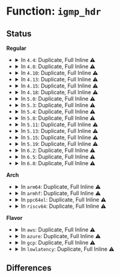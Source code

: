 # Function: <code>igmp_hdr</code>

## Status
<b>Regular</b>
<ul>
<li>
<details>
<summary>In <code>4.4</code>: Duplicate, Full Inline ⚠️</summary>

**Collision:** Static Duplication

**Inline:** Full

**Transformation:** False

**Instances:**

```
In net/ipv4/igmp.c (ffffffff817954bc)
Location: include/linux/igmp.h:23
Inline: True
Inline callers:
  - net/ipv4/igmp.c:igmpv3_sendpack
  - net/ipv4/igmp.c:ip_mc_check_igmp
  - net/ipv4/igmp.c:igmp_rcv
```
```
In net/ipv4/ipmr.c (ffffffff817aaad6)
Location: include/linux/igmp.h:23
Inline: True
Inline callers:
  - net/ipv4/ipmr.c:pim_rcv_v1
```
</details>
</li>
<li>
<details>
<summary>In <code>4.8</code>: Duplicate, Full Inline ⚠️</summary>

**Collision:** Static Duplication

**Inline:** Full

**Transformation:** False

**Instances:**

```
In net/ipv4/igmp.c (ffffffff818058db)
Location: include/linux/igmp.h:23
Inline: True
Inline callers:
  - net/ipv4/igmp.c:ip_mc_check_igmp
  - net/ipv4/igmp.c:igmp_rcv
  - net/ipv4/igmp.c:igmpv3_sendpack
```
```
In net/ipv4/ipmr.c (ffffffff818185b6)
Location: include/linux/igmp.h:23
Inline: True
Inline callers:
  - net/ipv4/ipmr.c:pim_rcv_v1
```
</details>
</li>
<li>
<details>
<summary>In <code>4.10</code>: Duplicate, Full Inline ⚠️</summary>

**Collision:** Static Duplication

**Inline:** Full

**Transformation:** False

**Instances:**

```
In net/ipv4/igmp.c (ffffffff81836d2b)
Location: include/linux/igmp.h:23
Inline: True
Inline callers:
  - net/ipv4/igmp.c:ip_mc_check_igmp
  - net/ipv4/igmp.c:igmp_rcv
  - net/ipv4/igmp.c:igmpv3_sendpack
```
```
In net/ipv4/ipmr.c (ffffffff81849e16)
Location: include/linux/igmp.h:23
Inline: True
Inline callers:
  - net/ipv4/ipmr.c:pim_rcv_v1
```
</details>
</li>
<li>
<details>
<summary>In <code>4.13</code>: Duplicate, Full Inline ⚠️</summary>

**Collision:** Static Duplication

**Inline:** Full

**Transformation:** False

**Instances:**

```
In net/ipv4/igmp.c (ffffffff81858476)
Location: include/linux/igmp.h:24
Inline: True
Inline callers:
  - net/ipv4/igmp.c:igmp_rcv
  - net/ipv4/igmp.c:igmpv3_sendpack
```
```
In net/ipv4/ipmr.c (ffffffff8186d7a6)
Location: include/linux/igmp.h:24
Inline: True
Inline callers:
  - net/ipv4/ipmr.c:pim_rcv_v1
```
</details>
</li>
<li>
<details>
<summary>In <code>4.15</code>: Duplicate, Full Inline ⚠️</summary>

**Collision:** Static Duplication

**Inline:** Full

**Transformation:** False

**Instances:**

```
In net/ipv4/igmp.c (ffffffff818d8346)
Location: include/linux/igmp.h:24
Inline: True
Inline callers:
  - net/ipv4/igmp.c:igmp_rcv
  - net/ipv4/igmp.c:igmpv3_sendpack
```
```
In net/ipv4/ipmr.c (ffffffff818ee0d6)
Location: include/linux/igmp.h:24
Inline: True
Inline callers:
  - net/ipv4/ipmr.c:pim_rcv_v1
```
</details>
</li>
<li>
<details>
<summary>In <code>4.18</code>: Duplicate, Full Inline ⚠️</summary>

**Collision:** Static Duplication

**Inline:** Full

**Transformation:** False

**Instances:**

```
In net/ipv4/igmp.c (ffffffff8192de95)
Location: include/linux/igmp.h:24
Inline: True
Inline callers:
  - net/ipv4/igmp.c:ip_mc_check_igmp
  - net/ipv4/igmp.c:igmp_rcv
  - net/ipv4/igmp.c:igmpv3_sendpack
```
```
In net/ipv4/ipmr.c (ffffffff81943d5f)
Location: include/linux/igmp.h:24
Inline: True
Inline callers:
  - net/ipv4/ipmr.c:pim_rcv_v1
```
</details>
</li>
<li>
<details>
<summary>In <code>5.0</code>: Duplicate, Full Inline ⚠️</summary>

**Collision:** Static Duplication

**Inline:** Full

**Transformation:** False

**Instances:**

```
In net/ipv4/igmp.c (ffffffff8195d750)
Location: include/linux/igmp.h:24
Inline: True
Inline callers:
  - net/ipv4/igmp.c:ip_mc_check_igmp
  - net/ipv4/igmp.c:igmp_rcv
  - net/ipv4/igmp.c:igmpv3_sendpack
```
```
In net/ipv4/ipmr.c (ffffffff81973eb9)
Location: include/linux/igmp.h:24
Inline: True
Inline callers:
  - net/ipv4/ipmr.c:pim_rcv_v1
```
</details>
</li>
<li>
<details>
<summary>In <code>5.3</code>: Duplicate, Full Inline ⚠️</summary>

**Collision:** Static Duplication

**Inline:** Full

**Transformation:** False

**Instances:**

```
In net/ipv4/igmp.c (ffffffff819c23df)
Location: include/linux/igmp.h:20
Inline: True
Inline callers:
  - net/ipv4/igmp.c:ip_mc_check_igmp
  - net/ipv4/igmp.c:igmp_rcv
  - net/ipv4/igmp.c:igmp_heard_query
  - net/ipv4/igmp.c:igmpv3_sendpack
```
```
In net/ipv4/ipmr.c (ffffffff819dd999)
Location: include/linux/igmp.h:20
Inline: True
Inline callers:
  - net/ipv4/ipmr.c:pim_rcv_v1
```
</details>
</li>
<li>
<details>
<summary>In <code>5.4</code>: Duplicate, Full Inline ⚠️</summary>

**Collision:** Static Duplication

**Inline:** Full

**Transformation:** False

**Instances:**

```
In net/ipv4/igmp.c (ffffffff819f8f7f)
Location: include/linux/igmp.h:20
Inline: True
Inline callers:
  - net/ipv4/igmp.c:ip_mc_check_igmp
  - net/ipv4/igmp.c:igmp_rcv
  - net/ipv4/igmp.c:igmp_heard_query
  - net/ipv4/igmp.c:igmpv3_sendpack
```
```
In net/ipv4/ipmr.c (ffffffff81a14aad)
Location: include/linux/igmp.h:20
Inline: True
Inline callers:
  - net/ipv4/ipmr.c:pim_rcv_v1
```
</details>
</li>
<li>
<details>
<summary>In <code>5.8</code>: Duplicate, Full Inline ⚠️</summary>

**Collision:** Static Duplication

**Inline:** Full

**Transformation:** False

**Instances:**

```
In net/ipv4/igmp.c (ffffffff81ae6d43)
Location: include/linux/igmp.h:20
Inline: True
Inline callers:
  - net/ipv4/igmp.c:ip_mc_check_igmp
  - net/ipv4/igmp.c:ip_mc_check_igmp
  - net/ipv4/igmp.c:igmp_rcv
  - net/ipv4/igmp.c:igmp_heard_query
```
```
In net/ipv4/ipmr.c (ffffffff81b05a2d)
Location: include/linux/igmp.h:20
Inline: True
Inline callers:
  - net/ipv4/ipmr.c:pim_rcv_v1
```
</details>
</li>
<li>
<details>
<summary>In <code>5.11</code>: Duplicate, Full Inline ⚠️</summary>

**Collision:** Static Duplication

**Inline:** Full

**Transformation:** False

**Instances:**

```
In net/ipv4/igmp.c (ffffffff81af3c13)
Location: include/linux/igmp.h:20
Inline: True
Inline callers:
  - net/ipv4/igmp.c:ip_mc_check_igmp
  - net/ipv4/igmp.c:ip_mc_check_igmp
  - net/ipv4/igmp.c:igmp_rcv
  - net/ipv4/igmp.c:igmp_heard_query
```
```
In net/ipv4/ipmr.c (ffffffff81b13c4d)
Location: include/linux/igmp.h:20
Inline: True
Inline callers:
  - net/ipv4/ipmr.c:pim_rcv_v1
```
</details>
</li>
<li>
<details>
<summary>In <code>5.13</code>: Duplicate, Full Inline ⚠️</summary>

**Collision:** Static Duplication

**Inline:** Full

**Transformation:** False

**Instances:**

```
In net/ipv4/igmp.c (ffffffff81adf3ba)
Location: include/linux/igmp.h:20
Inline: True
Inline callers:
  - net/ipv4/igmp.c:ip_mc_check_igmp
  - net/ipv4/igmp.c:ip_mc_check_igmp
  - net/ipv4/igmp.c:igmp_rcv
  - net/ipv4/igmp.c:igmp_heard_query
```
```
In net/ipv4/ipmr.c (ffffffff81b01a8d)
Location: include/linux/igmp.h:20
Inline: True
Inline callers:
  - net/ipv4/ipmr.c:pim_rcv_v1
```
</details>
</li>
<li>
<details>
<summary>In <code>5.15</code>: Duplicate, Full Inline ⚠️</summary>

**Collision:** Static Duplication

**Inline:** Full

**Transformation:** False

**Instances:**

```
In net/ipv4/igmp.c (ffffffff81b9e89a)
Location: include/linux/igmp.h:20
Inline: True
Inline callers:
  - net/ipv4/igmp.c:ip_mc_check_igmp
  - net/ipv4/igmp.c:ip_mc_check_igmp
  - net/ipv4/igmp.c:igmp_rcv
  - net/ipv4/igmp.c:igmp_heard_query
```
```
In net/ipv4/ipmr.c (ffffffff81bc3861)
Location: include/linux/igmp.h:20
Inline: True
Inline callers:
  - net/ipv4/ipmr.c:pim_rcv_v1
```
</details>
</li>
<li>
<details>
<summary>In <code>5.19</code>: Duplicate, Full Inline ⚠️</summary>

**Collision:** Static Duplication

**Inline:** Full

**Transformation:** False

**Instances:**

```
In net/ipv4/igmp.c (ffffffff81d30c14)
Location: include/linux/igmp.h:20
Inline: True
Inline callers:
  - net/ipv4/igmp.c:ip_mc_check_igmp
  - net/ipv4/igmp.c:ip_mc_check_igmp
  - net/ipv4/igmp.c:igmp_rcv
  - net/ipv4/igmp.c:igmp_heard_query
```
```
In net/ipv4/ipmr.c (ffffffff81d587c5)
Location: include/linux/igmp.h:20
Inline: True
Inline callers:
  - net/ipv4/ipmr.c:pim_rcv_v1
```
</details>
</li>
<li>
<details>
<summary>In <code>6.2</code>: Duplicate, Full Inline ⚠️</summary>

**Collision:** Static Duplication

**Inline:** Full

**Transformation:** False

**Instances:**

```
In net/ipv4/igmp.c (ffffffff81ef8d24)
Location: include/linux/igmp.h:20
Inline: True
Inline callers:
  - net/ipv4/igmp.c:ip_mc_check_igmp
  - net/ipv4/igmp.c:ip_mc_check_igmp
  - net/ipv4/igmp.c:igmp_rcv
  - net/ipv4/igmp.c:igmp_heard_query
```
```
In net/ipv4/ipmr.c (ffffffff81f22c25)
Location: include/linux/igmp.h:20
Inline: True
Inline callers:
  - net/ipv4/ipmr.c:pim_rcv_v1
```
</details>
</li>
<li>
<details>
<summary>In <code>6.5</code>: Duplicate, Full Inline ⚠️</summary>

**Collision:** Static Duplication

**Inline:** Full

**Transformation:** False

**Instances:**

```
In net/ipv4/igmp.c (ffffffff81f58794)
Location: include/linux/igmp.h:21
Inline: True
Inline callers:
  - net/ipv4/igmp.c:ip_mc_check_igmp
  - net/ipv4/igmp.c:ip_mc_check_igmp
  - net/ipv4/igmp.c:igmp_rcv
  - net/ipv4/igmp.c:igmp_heard_query
```
```
In net/ipv4/ipmr.c (ffffffff81f82765)
Location: include/linux/igmp.h:21
Inline: True
Inline callers:
  - net/ipv4/ipmr.c:pim_rcv_v1
```
</details>
</li>
<li>
<details>
<summary>In <code>6.8</code>: Duplicate, Full Inline ⚠️</summary>

**Collision:** Static Duplication

**Inline:** Full

**Transformation:** False

**Instances:**

```
In net/ipv4/igmp.c (ffffffff8201ec54)
Location: include/linux/igmp.h:21
Inline: True
Inline callers:
  - net/ipv4/igmp.c:ip_mc_check_igmp
  - net/ipv4/igmp.c:ip_mc_check_igmp
  - net/ipv4/igmp.c:igmp_rcv
  - net/ipv4/igmp.c:igmp_heard_query
```
```
In net/ipv4/ipmr.c (ffffffff82048de5)
Location: include/linux/igmp.h:21
Inline: True
Inline callers:
  - net/ipv4/ipmr.c:pim_rcv_v1
```
</details>
</li>
</ul>
<b>Arch</b>
<ul>
<li>
<details>
<summary>In <code>arm64</code>: Duplicate, Full Inline ⚠️</summary>

**Collision:** Static Duplication

**Inline:** Full

**Transformation:** False

**Instances:**

```
In net/ipv4/igmp.c (ffff800010cae74c)
Location: include/linux/igmp.h:20
Inline: True
Inline callers:
  - net/ipv4/igmp.c:ip_mc_check_igmp
  - net/ipv4/igmp.c:igmp_rcv
  - net/ipv4/igmp.c:igmp_heard_query
  - net/ipv4/igmp.c:igmpv3_sendpack
```
```
In net/ipv4/ipmr.c (ffff800010ccfd98)
Location: include/linux/igmp.h:20
Inline: True
Inline callers:
  - net/ipv4/ipmr.c:pim_rcv_v1
```
</details>
</li>
<li>
<details>
<summary>In <code>armhf</code>: Duplicate, Full Inline ⚠️</summary>

**Collision:** Static Duplication

**Inline:** Full

**Transformation:** False

**Instances:**

```
In net/ipv4/igmp.c (c0dbca58)
Location: include/linux/igmp.h:20
Inline: True
Inline callers:
  - net/ipv4/igmp.c:ip_mc_check_igmp
  - net/ipv4/igmp.c:igmp_rcv
  - net/ipv4/igmp.c:igmp_heard_query
  - net/ipv4/igmp.c:igmpv3_sendpack
```
```
In net/ipv4/ipmr.c (c0dda394)
Location: include/linux/igmp.h:20
Inline: True
Inline callers:
  - net/ipv4/ipmr.c:pim_rcv_v1
```
</details>
</li>
<li>
<details>
<summary>In <code>ppc64el</code>: Duplicate, Full Inline ⚠️</summary>

**Collision:** Static Duplication

**Inline:** Full

**Transformation:** False

**Instances:**

```
In net/ipv4/igmp.c (c000000000dc6b58)
Location: include/linux/igmp.h:20
Inline: True
Inline callers:
  - net/ipv4/igmp.c:ip_mc_check_igmp
  - net/ipv4/igmp.c:igmp_rcv
  - net/ipv4/igmp.c:igmp_heard_query
  - net/ipv4/igmp.c:igmpv3_sendpack
```
```
In net/ipv4/ipmr.c (c000000000dedfa8)
Location: include/linux/igmp.h:20
Inline: True
Inline callers:
  - net/ipv4/ipmr.c:pim_rcv_v1
```
</details>
</li>
<li>
<details>
<summary>In <code>riscv64</code>: Duplicate, Full Inline ⚠️</summary>

**Collision:** Static Duplication

**Inline:** Full

**Transformation:** False

**Instances:**

```
In net/ipv4/igmp.c (ffffffe000809ad4)
Location: include/linux/igmp.h:20
Inline: True
Inline callers:
  - net/ipv4/igmp.c:ip_mc_check_igmp
  - net/ipv4/igmp.c:igmp_rcv
  - net/ipv4/igmp.c:igmp_heard_query
  - net/ipv4/igmp.c:igmpv3_sendpack
```
```
In net/ipv4/ipmr.c (ffffffe000821e1e)
Location: include/linux/igmp.h:20
Inline: True
Inline callers:
  - net/ipv4/ipmr.c:pim_rcv_v1
```
</details>
</li>
</ul>
<b>Flavor</b>
<ul>
<li>
<details>
<summary>In <code>aws</code>: Duplicate, Full Inline ⚠️</summary>

**Collision:** Static Duplication

**Inline:** Full

**Transformation:** False

**Instances:**

```
In net/ipv4/igmp.c (ffffffff81998d1f)
Location: include/linux/igmp.h:20
Inline: True
Inline callers:
  - net/ipv4/igmp.c:ip_mc_check_igmp
  - net/ipv4/igmp.c:igmp_rcv
  - net/ipv4/igmp.c:igmp_heard_query
  - net/ipv4/igmp.c:igmpv3_sendpack
```
```
In net/ipv4/ipmr.c (ffffffff819b4169)
Location: include/linux/igmp.h:20
Inline: True
Inline callers:
  - net/ipv4/ipmr.c:pim_rcv_v1
```
</details>
</li>
<li>
<details>
<summary>In <code>azure</code>: Duplicate, Full Inline ⚠️</summary>

**Collision:** Static Duplication

**Inline:** Full

**Transformation:** False

**Instances:**

```
In net/ipv4/igmp.c (ffffffff819527df)
Location: include/linux/igmp.h:20
Inline: True
Inline callers:
  - net/ipv4/igmp.c:ip_mc_check_igmp
  - net/ipv4/igmp.c:igmp_rcv
  - net/ipv4/igmp.c:igmp_heard_query
  - net/ipv4/igmp.c:igmpv3_sendpack
```
```
In net/ipv4/ipmr.c (ffffffff81970799)
Location: include/linux/igmp.h:20
Inline: True
Inline callers:
  - net/ipv4/ipmr.c:pim_rcv_v1
```
</details>
</li>
<li>
<details>
<summary>In <code>gcp</code>: Duplicate, Full Inline ⚠️</summary>

**Collision:** Static Duplication

**Inline:** Full

**Transformation:** False

**Instances:**

```
In net/ipv4/igmp.c (ffffffff81a035bf)
Location: include/linux/igmp.h:20
Inline: True
Inline callers:
  - net/ipv4/igmp.c:ip_mc_check_igmp
  - net/ipv4/igmp.c:igmp_rcv
  - net/ipv4/igmp.c:igmp_heard_query
  - net/ipv4/igmp.c:igmpv3_sendpack
```
```
In net/ipv4/ipmr.c (ffffffff81a1ea09)
Location: include/linux/igmp.h:20
Inline: True
Inline callers:
  - net/ipv4/ipmr.c:pim_rcv_v1
```
</details>
</li>
<li>
<details>
<summary>In <code>lowlatency</code>: Duplicate, Full Inline ⚠️</summary>

**Collision:** Static Duplication

**Inline:** Full

**Transformation:** False

**Instances:**

```
In net/ipv4/igmp.c (ffffffff81a0db0f)
Location: include/linux/igmp.h:20
Inline: True
Inline callers:
  - net/ipv4/igmp.c:ip_mc_check_igmp
  - net/ipv4/igmp.c:igmp_rcv
  - net/ipv4/igmp.c:igmp_heard_query
  - net/ipv4/igmp.c:igmpv3_sendpack
```
```
In net/ipv4/ipmr.c (ffffffff81a29e7d)
Location: include/linux/igmp.h:20
Inline: True
Inline callers:
  - net/ipv4/ipmr.c:pim_rcv_v1
```
</details>
</li>
</ul>

## Differences

